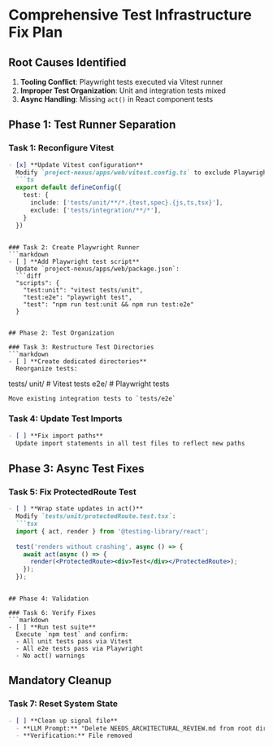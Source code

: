 # Comprehensive Test Infrastructure Fix Plan

## Root Causes Identified
1. **Tooling Conflict**: Playwright tests executed via Vitest runner
2. **Improper Test Organization**: Unit and integration tests mixed
3. **Async Handling**: Missing `act()` in React component tests

## Phase 1: Test Runner Separation

### Task 1: Reconfigure Vitest
```markdown
- [x] **Update Vitest configuration**
  Modify `project-nexus/apps/web/vitest.config.ts` to exclude Playwright tests:
  ```ts
  export default defineConfig({
    test: {
      include: ['tests/unit/**/*.{test,spec}.{js,ts,tsx}'],
      exclude: ['tests/integration/**/*'],
    }
  })
  ```
```

### Task 2: Create Playwright Runner
```markdown
- [ ] **Add Playwright test script**  
  Update `project-nexus/apps/web/package.json`:
  ```diff
  "scripts": {
    "test:unit": "vitest tests/unit",
    "test:e2e": "playwright test",
    "test": "npm run test:unit && npm run test:e2e"
  }
  ```
```

## Phase 2: Test Organization

### Task 3: Restructure Test Directories
```markdown
- [ ] **Create dedicated directories**  
  Reorganize tests:
  ```
  tests/
    unit/       # Vitest tests
    e2e/        # Playwright tests
  ```
  Move existing integration tests to `tests/e2e`
```

### Task 4: Update Test Imports
```markdown
- [ ] **Fix import paths**  
  Update import statements in all test files to reflect new paths
```

## Phase 3: Async Test Fixes

### Task 5: Fix ProtectedRoute Test
```markdown
- [ ] **Wrap state updates in act()**  
  Modify `tests/unit/protectedRoute.test.tsx`:
  ```tsx
  import { act, render } from '@testing-library/react';
  
  test('renders without crashing', async () => {
    await act(async () => {
      render(<ProtectedRoute><div>Test</div></ProtectedRoute>);
    });
  });
  ```
```

## Phase 4: Validation

### Task 6: Verify Fixes
```markdown
- [ ] **Run test suite**  
  Execute `npm test` and confirm:
  - All unit tests pass via Vitest
  - All e2e tests pass via Playwright
  - No act() warnings
```

## Mandatory Cleanup

### Task 7: Reset System State
```markdown
- [ ] **Clean up signal file**  
  - **LLM Prompt:** "Delete NEEDS_ARCHITECTURAL_REVIEW.md from root directory"
  - **Verification:** File removed